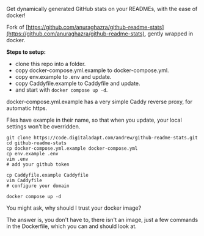Get dynamically generated GitHub stats on your READMEs, with the ease of docker!

Fork of [https://github.com/anuraghazra/github-readme-stats](https://github.com/anuraghazra/github-readme-stats), gently wrapped in docker.

**Steps to setup:**
* clone this repo into a folder.
* copy docker-compose.yml.example to docker-compose.yml.
* copy env.example to .env and update.
* copy Caddyfile.example to Caddyfile and update.
* and start with `docker compose up -d`.

docker-compose.yml.example has a very simple Caddy reverse proxy, for automatic https.

Files have example in their name, so that when you update, your local settings won't be overridden.

```
git clone https://code.digitaladapt.com/andrew/github-readme-stats.git
cd github-readme-stats
cp docker-compose.yml.example docker-compose.yml
cp env.example .env
vim .env
# add your github token

cp Caddyfile.example Caddyfile
vim Caddyfile
# configure your domain

docker compose up -d
```

You might ask, why should I trust your docker image?

The answer is, you don't have to, there isn't an image,
just a few commands in the Dockerfile, which you can and should look at.

